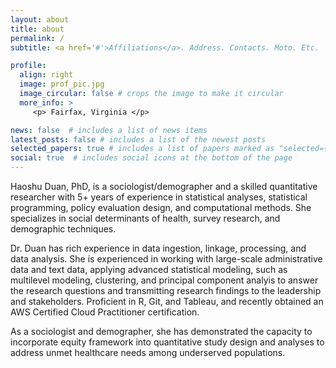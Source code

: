 ```yaml
---
layout: about
title: about
permalink: /
subtitle: <a href='#'>Affiliations</a>. Address. Contacts. Moto. Etc.

profile:
  align: right
  image: prof_pic.jpg
  image_circular: false # crops the image to make it circular
  more_info: >
     <p> Fairfax, Virginia </p>

news: false  # includes a list of news items
latest_posts: false # includes a list of the newest posts
selected_papers: true # includes a list of papers marked as "selected={true}"
social: true  # includes social icons at the bottom of the page
---
```


Haoshu Duan, PhD, is a sociologist/demographer and a skilled quantitative researcher with 5+ years of experience in statistical analyses, statistical programming, policy evaluation design, and computational methods. She specializes in social determinants of health, survey research, and demographic techniques.  

Dr. Duan has rich experience in data ingestion, linkage, processing, and data analysis. She is experienced in working with large-scale administrative data and text data, applying advanced statistical modeling, such as multilevel modeling, clustering, and principal component analyis to answer the research questions and transmitting research findings to the leadership and stakeholders. Proficient in R, Git, and Tableau, and recently obtained an AWS Certified Cloud Practitioner certification.   

As a sociologist and demographer, she has demonstrated the capacity to incorporate equity framework into quantitative study design and analyses to address unmet healthcare needs among underserved populations.